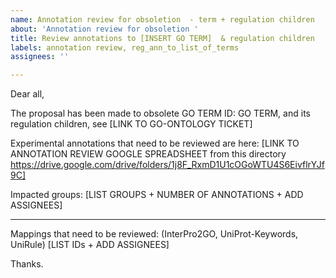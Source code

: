 ```yaml
---
name: Annotation review for obsoletion  - term + regulation children
about: 'Annotation review for obsoletion '
title: Review annotations to [INSERT GO TERM]  & regulation children
labels: annotation review, reg_ann_to_list_of_terms
assignees: ''

---
```


Dear all, 

The proposal has been made to obsolete GO TERM ID: GO TERM, and its regulation children, 
see [LINK TO GO-ONTOLOGY TICKET]

Experimental annotations that need to be reviewed are here: 
[LINK TO ANNOTATION REVIEW GOOGLE SPREADSHEET from this directory https://drive.google.com/drive/folders/1j8F_RxmD1U1cOGoWTU4S6EivflrYJf9C]

Impacted groups: 
[LIST GROUPS + NUMBER OF ANNOTATIONS + ADD ASSIGNEES] 

----

Mappings that need to be reviewed: (InterPro2GO, UniProt-Keywords, UniRule) 
[LIST IDs + ADD ASSIGNEES] 



Thanks.
